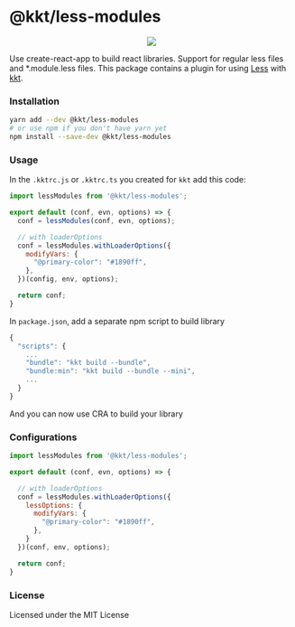 <p align="center">
  <h1>@kkt/less-modules</h1>
</p>

<p align="center">
  <a href="https://www.npmjs.com/package/@kkt/less-modules">
    <img src="https://img.shields.io/npm/v/@kkt/less-modules.svg">
  </a>
</p>

Use create-react-app to build react libraries. Support for regular less files and *.module.less files. This package contains a plugin for using [Less](https://github.com/less/less.js) with [kkt](https://github.com/kktjs/kkt).

### Installation

```bash
yarn add --dev @kkt/less-modules
# or use npm if you don't have yarn yet
npm install --save-dev @kkt/less-modules
```

### Usage

In the `.kktrc.js` or `.kktrc.ts` you created for `kkt` add this code:

```js
import lessModules from '@kkt/less-modules';

export default (conf, evn, options) => {
  conf = lessModules(conf, evn, options);

  // with loaderOptions
  conf = lessModules.withLoaderOptions({
    modifyVars: {
      "@primary-color": "#1890ff",
    },
  })(config, env, options);

  return conf;
}
```

In `package.json`, add a separate npm script to build library

```js
{
  "scripts": {
    ...
    "bundle": "kkt build --bundle",
    "bundle:min": "kkt build --bundle --mini",
    ...
  }
}
```

And you can now use CRA to build your library

### Configurations

```js
import lessModules from '@kkt/less-modules';

export default (conf, evn, options) => {

  // with loaderOptions
  conf = lessModules.withLoaderOptions({
    lessOptions: {
      modifyVars: {
        "@primary-color": "#1890ff",
      },
    }
  })(conf, env, options);

  return conf;
}
```

### License

Licensed under the MIT License